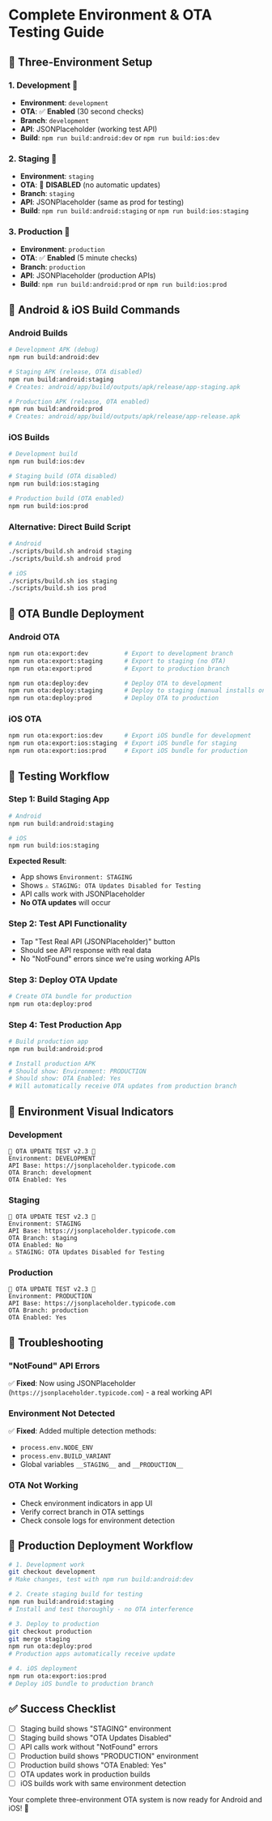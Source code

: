 # Complete Environment & OTA Testing Guide

## 🎯 **Three-Environment Setup**

### **1. Development** 🔧
- **Environment**: `development`
- **OTA**: ✅ **Enabled** (30 second checks)
- **Branch**: `development` 
- **API**: JSONPlaceholder (working test API)
- **Build**: `npm run build:android:dev` or `npm run build:ios:dev`

### **2. Staging** 🧪
- **Environment**: `staging`
- **OTA**: 🚫 **DISABLED** (no automatic updates)
- **Branch**: `staging`
- **API**: JSONPlaceholder (same as prod for testing)
- **Build**: `npm run build:android:staging` or `npm run build:ios:staging`

### **3. Production** 🚀
- **Environment**: `production`
- **OTA**: ✅ **Enabled** (5 minute checks)
- **Branch**: `production`
- **API**: JSONPlaceholder (production APIs)
- **Build**: `npm run build:android:prod` or `npm run build:ios:prod`

## 📱 **Android & iOS Build Commands**

### **Android Builds**
```bash
# Development APK (debug)
npm run build:android:dev

# Staging APK (release, OTA disabled)
npm run build:android:staging
# Creates: android/app/build/outputs/apk/release/app-staging.apk

# Production APK (release, OTA enabled)  
npm run build:android:prod
# Creates: android/app/build/outputs/apk/release/app-release.apk
```

### **iOS Builds**
```bash
# Development build
npm run build:ios:dev

# Staging build (OTA disabled)
npm run build:ios:staging

# Production build (OTA enabled)
npm run build:ios:prod
```

### **Alternative: Direct Build Script**
```bash
# Android
./scripts/build.sh android staging
./scripts/build.sh android prod

# iOS  
./scripts/build.sh ios staging
./scripts/build.sh ios prod
```

## 🔄 **OTA Bundle Deployment**

### **Android OTA**
```bash
npm run ota:export:dev          # Export to development branch
npm run ota:export:staging      # Export to staging (no OTA)
npm run ota:export:prod         # Export to production branch

npm run ota:deploy:dev          # Deploy OTA to development
npm run ota:deploy:staging      # Deploy to staging (manual installs only)
npm run ota:deploy:prod         # Deploy OTA to production
```

### **iOS OTA**
```bash
npm run ota:export:ios:dev      # Export iOS bundle for development
npm run ota:export:ios:staging  # Export iOS bundle for staging
npm run ota:export:ios:prod     # Export iOS bundle for production
```

## 🧪 **Testing Workflow**

### **Step 1: Build Staging App**
```bash
# Android
npm run build:android:staging

# iOS
npm run build:ios:staging
```

**Expected Result**: 
- App shows `Environment: STAGING`
- Shows `⚠️ STAGING: OTA Updates Disabled for Testing`
- API calls work with JSONPlaceholder
- **No OTA updates** will occur

### **Step 2: Test API Functionality**
- Tap "Test Real API (JSONPlaceholder)" button
- Should see API response with real data
- No "NotFound" errors since we're using working APIs

### **Step 3: Deploy OTA Update**
```bash
# Create OTA bundle for production
npm run ota:deploy:prod
```

### **Step 4: Test Production App**
```bash
# Build production app
npm run build:android:prod

# Install production APK
# Should show: Environment: PRODUCTION
# Should show: OTA Enabled: Yes
# Will automatically receive OTA updates from production branch
```

## 🎨 **Environment Visual Indicators**

### **Development**
```
🚀 OTA UPDATE TEST v2.3 🚀
Environment: DEVELOPMENT
API Base: https://jsonplaceholder.typicode.com
OTA Branch: development
OTA Enabled: Yes
```

### **Staging**
```
🚀 OTA UPDATE TEST v2.3 🚀
Environment: STAGING
API Base: https://jsonplaceholder.typicode.com
OTA Branch: staging
OTA Enabled: No
⚠️ STAGING: OTA Updates Disabled for Testing
```

### **Production**
```
🚀 OTA UPDATE TEST v2.3 🚀
Environment: PRODUCTION
API Base: https://jsonplaceholder.typicode.com
OTA Branch: production
OTA Enabled: Yes
```

## 🔧 **Troubleshooting**

### **"NotFound" API Errors**
✅ **Fixed**: Now using JSONPlaceholder (`https://jsonplaceholder.typicode.com`) - a real working API

### **Environment Not Detected**
✅ **Fixed**: Added multiple detection methods:
- `process.env.NODE_ENV`
- `process.env.BUILD_VARIANT`
- Global variables `__STAGING__` and `__PRODUCTION__`

### **OTA Not Working**
- Check environment indicators in app UI
- Verify correct branch in OTA settings
- Check console logs for environment detection

## 🚀 **Production Deployment Workflow**

```bash
# 1. Development work
git checkout development
# Make changes, test with npm run build:android:dev

# 2. Create staging build for testing
npm run build:android:staging
# Install and test thoroughly - no OTA interference

# 3. Deploy to production
git checkout production
git merge staging
npm run ota:deploy:prod
# Production apps automatically receive update

# 4. iOS deployment
npm run ota:export:ios:prod
# Deploy iOS bundle to production branch
```

## ✅ **Success Checklist**

- [ ] Staging build shows "STAGING" environment
- [ ] Staging build shows "OTA Updates Disabled"
- [ ] API calls work without "NotFound" errors
- [ ] Production build shows "PRODUCTION" environment
- [ ] Production build shows "OTA Enabled: Yes"
- [ ] OTA updates work in production builds
- [ ] iOS builds work with same environment detection

Your complete three-environment OTA system is now ready for Android and iOS! 🎉